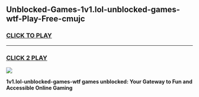 
## Unblocked-Games-1v1.lol-unblocked-games-wtf-Play-Free-cmujc
<h3>
<a href="https://premium76.site?title=1v1.lol-unblocked-games-wtf&ref=22A">CLICK TO PLAY</a></h3>
<hr>

<h3>
<a href="https://premium76.site?title=1v1.lol-unblocked-games-wtf&ref=22A">CLICK 2 PLAY</a>
  
</h3>

<a href="https://premium76.site?title=1v1.lol-unblocked-games-wtf&ref=22A"><img src="https://clearcache.store/games.png"></a>


**1v1.lol-unblocked-games-wtf games unblocked: Your Gateway to Fun and Accessible Online Gaming**
